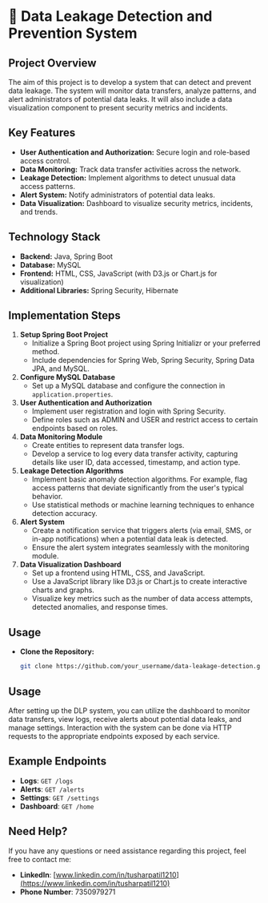 
# 🚀 Data Leakage Detection and Prevention System

## Project Overview
The aim of this project is to develop a system that can detect and prevent data leakage. The system will monitor data transfers, analyze patterns, and alert administrators of potential data leaks. It will also include a data visualization component to present security metrics and incidents.

## Key Features
- **User Authentication and Authorization:** Secure login and role-based access control.
- **Data Monitoring:** Track data transfer activities across the network.
- **Leakage Detection:** Implement algorithms to detect unusual data access patterns.
- **Alert System:** Notify administrators of potential data leaks.
- **Data Visualization:** Dashboard to visualize security metrics, incidents, and trends.

## Technology Stack
- **Backend:** Java, Spring Boot
- **Database:** MySQL
- **Frontend:** HTML, CSS, JavaScript (with D3.js or Chart.js for visualization)
- **Additional Libraries:** Spring Security, Hibernate

## Implementation Steps
1. **Setup Spring Boot Project**
    - Initialize a Spring Boot project using Spring Initializr or your preferred method.
    - Include dependencies for Spring Web, Spring Security, Spring Data JPA, and MySQL.
2. **Configure MySQL Database**
    - Set up a MySQL database and configure the connection in `application.properties`.
3. **User Authentication and Authorization**
    - Implement user registration and login with Spring Security.
    - Define roles such as ADMIN and USER and restrict access to certain endpoints based on roles.
4. **Data Monitoring Module**
    - Create entities to represent data transfer logs.
    - Develop a service to log every data transfer activity, capturing details like user ID, data accessed, timestamp, and action type.
5. **Leakage Detection Algorithms**
    - Implement basic anomaly detection algorithms. For example, flag access patterns that deviate significantly from the user's typical behavior.
    - Use statistical methods or machine learning techniques to enhance detection accuracy.
6. **Alert System**
    - Create a notification service that triggers alerts (via email, SMS, or in-app notifications) when a potential data leak is detected.
    - Ensure the alert system integrates seamlessly with the monitoring module.
7. **Data Visualization Dashboard**
    - Set up a frontend using HTML, CSS, and JavaScript.
    - Use a JavaScript library like D3.js or Chart.js to create interactive charts and graphs.
    - Visualize key metrics such as the number of data access attempts, detected anomalies, and response times.

## Usage
- **Clone the Repository:**
   ```bash
   git clone https://github.com/your_username/data-leakage-detection.git


## Usage

After setting up the DLP system, you can utilize the dashboard to monitor data transfers, view logs, receive alerts about potential data leaks, and manage settings. Interaction with the system can be done via HTTP requests to the appropriate endpoints exposed by each service.

## Example Endpoints

- **Logs**: `GET /logs`
- **Alerts**: `GET /alerts`
- **Settings**: `GET /settings`
- **Dashboard**: `GET /home`

## Need Help?

If you have any questions or need assistance regarding this project, feel free to contact me:

- **LinkedIn**: [www.linkedin.com/in/tusharpatil1210](https://www.linkedin.com/in/tusharpatil1210)
- **Phone Number**: 7350979271

